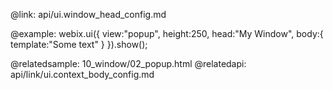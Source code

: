 @link: api/ui.window_head_config.md

@example:
webix.ui({
		view:"popup",
		height:250,
		head:"My Window",
		body:{
			template:"Some text"
		}
}).show();

@relatedsample:
	10_window/02_popup.html
@relatedapi:
	api/link/ui.context_body_config.md